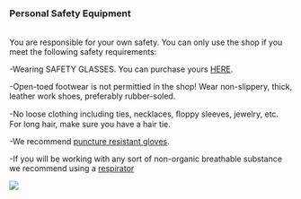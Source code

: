 ### Personal Safety Equipment

<br>You are responsible for your own safety. You can only use the shop if you meet the following safety requirements:

-Wearing SAFETY GLASSES. You can purchase yours [HERE](https://s.taobao.com/search?q=%E9%80%89%E8%B4%AD%E5%AE%89%E5%85%A8%E7%9C%BC%E9%95%9C&imgfile=&js=1&stats_click=search_radio_all%3A1&initiative_id=staobaoz_20210904&ie=utf8).

-Open-toed footwear is not permittied in the shop! Wear non-slippery, thick, leather work shoes, preferably rubber-soled.

-No loose clothing including ties, necklaces, ﬂoppy sleeves, jewelry, etc. For long hair, make sure you have a hair tie.

-We  recommend [puncture resistant gloves](https://s.taobao.com/search?q=%E9%98%B2%E7%A9%BF%E5%88%BA%E6%89%8B%E5%A5%97&imgfile=&js=1&stats_click=search_radio_all%3A1&initiative_id=staobaoz_20210904&ie=utf8).

-If you will be working with any sort of non-organic breathable substance we recommend using a [respirator](https://s.taobao.com/search?q=3m+respirator&imgfile=&commend=all&ssid=s5-e&search_type=item&sourceId=tb.index&spm=a21bo.jianhua.201856-taobao-item.1&ie=utf8&initiative_id=tbindexz_20170306)

![](https://raw.githubusercontent.com/KeanMGC/protospace/main/assets/zoe.png)
